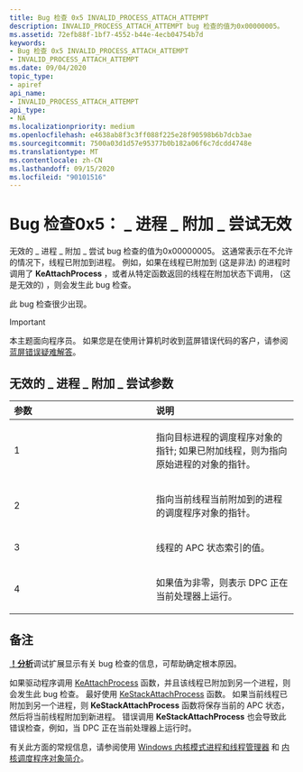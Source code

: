 ```yaml
---
title: Bug 检查 0x5 INVALID_PROCESS_ATTACH_ATTEMPT
description: INVALID_PROCESS_ATTACH_ATTEMPT bug 检查的值为0x00000005。
ms.assetid: 72efb88f-1bf7-4552-b44e-4ecb04754b7d
keywords:
- Bug 检查 0x5 INVALID_PROCESS_ATTACH_ATTEMPT
- INVALID_PROCESS_ATTACH_ATTEMPT
ms.date: 09/04/2020
topic_type:
- apiref
api_name:
- INVALID_PROCESS_ATTACH_ATTEMPT
api_type:
- NA
ms.localizationpriority: medium
ms.openlocfilehash: e4638ab8f3c3ff088f225e28f90598b6b7dcb3ae
ms.sourcegitcommit: 7500a03d1d57e95377b0b182a06f6c7dcdd4748e
ms.translationtype: MT
ms.contentlocale: zh-CN
ms.lasthandoff: 09/15/2020
ms.locfileid: "90101516"
---
```

# <a name="bug-check-0x5-invalid_process_attach_attempt"></a>Bug 检查0x5： \_ 进程 \_ 附加 \_ 尝试无效


无效的 \_ 进程 \_ 附加 \_ 尝试 bug 检查的值为0x00000005。 这通常表示在不允许的情况下，线程已附加到进程。 例如，如果在线程已附加到 (这是非法) 的进程时调用了 **KeAttachProcess** ，或者从特定函数返回的线程在附加状态下调用， (这是无效的) ，则会发生此 bug 检查。

此 bug 检查很少出现。

> [!IMPORTANT]
> 本主题面向程序员。 如果您是在使用计算机时收到蓝屏错误代码的客户，请参阅[蓝屏错误疑难解答](https://www.windows.com/stopcode)。


## <a name="invalid_process_attach_attempt-parameters"></a>无效的 \_ 进程 \_ 附加 \_ 尝试参数


<table>
<colgroup>
<col width="50%" />
<col width="50%" />
</colgroup>
<thead>
<tr class="header">
<th align="left">参数</th>
<th align="left">说明</th>
</tr>
</thead>
<tbody>
<tr class="odd">
<td align="left"><p>1</p></td>
<td align="left"><p>指向目标进程的调度程序对象的指针; 如果已附加线程，则为指向原始进程的对象的指针。</p></td>
</tr>
<tr class="even">
<td align="left"><p>2</p></td>
<td align="left"><p>指向当前线程当前附加到的进程的调度程序对象的指针。</p></td>
</tr>
<tr class="odd">
<td align="left"><p>3</p></td>
<td align="left"><p>线程的 APC 状态索引的值。</p></td>
</tr>
<tr class="even">
<td align="left"><p>4</p></td>
<td align="left"><p>如果值为非零，则表示 DPC 正在当前处理器上运行。</p></td>
</tr>
</tbody>
</table>

 

<a name="remarks"></a>备注
-------

[**！分析**](-analyze.md)调试扩展显示有关 bug 检查的信息，可帮助确定根本原因。

如果驱动程序调用 [KeAttachProcess](/windows-hardware/drivers/ddi/ntifs/nf-ntifs-kesattachprocess)  函数，并且该线程已附加到另一个进程，则会发生此 bug 检查。 最好使用 [KeStackAttachProcess](/windows-hardware/drivers/ddi/ntifs/nf-ntifs-kestackattachprocess) 函数。 如果当前线程已附加到另一个进程，则 **KeStackAttachProcess** 函数将保存当前的 APC 状态，然后将当前线程附加到新进程。 错误调用 **KeStackAttachProcess** 也会导致此错误检查，例如，当 DPC 正在当前处理器上运行时。

有关此方面的常规信息，请参阅使用 [Windows 内核模式进程和线程管理器](../kernel/windows-kernel-mode-process-and-thread-manager.md) 和 [内核调度程序对象简介](../kernel/managing-interlocked-queues-with-a-driver-created-thread.md)。

 

